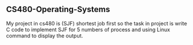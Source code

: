 ## CS480-Operating-Systems
   My project in cs480 is (SJF) shortest job first so the task in project is write C code to implement SJF for 5 numbers of process and using Linux command to display the output.
